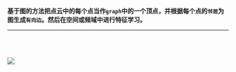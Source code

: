 **基于图的方法把点云中的每个点当作`graph`中的一个顶点，并根据每个点的`邻居`为图生成`有向边`。然后在空间或频域中进行特征学习。**

---

<br><br>

![](https://cdn.jsdelivr.net/gh/prannt99/blog/img/17.png)
